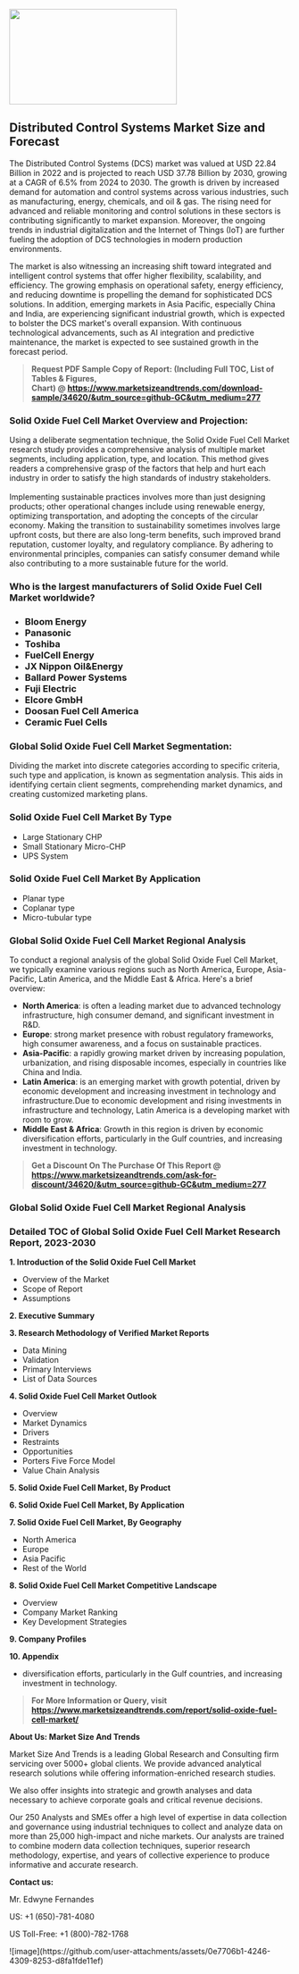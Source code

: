 <p><img class="alignnone size-medium wp-image-20088" src="https://ffe5etoiles.com/wp-content/uploads/2024/12/MST1-300x171.png" alt="" width="300" height="171" /></p><h2>Distributed Control Systems Market Size and Forecast</h2><p>The Distributed Control Systems (DCS) market was valued at USD 22.84 Billion in 2022 and is projected to reach USD 37.78 Billion by 2030, growing at a CAGR of 6.5% from 2024 to 2030. The growth is driven by increased demand for automation and control systems across various industries, such as manufacturing, energy, chemicals, and oil & gas. The rising need for advanced and reliable monitoring and control solutions in these sectors is contributing significantly to market expansion. Moreover, the ongoing trends in industrial digitalization and the Internet of Things (IoT) are further fueling the adoption of DCS technologies in modern production environments.</p><p>The market is also witnessing an increasing shift toward integrated and intelligent control systems that offer higher flexibility, scalability, and efficiency. The growing emphasis on operational safety, energy efficiency, and reducing downtime is propelling the demand for sophisticated DCS solutions. In addition, emerging markets in Asia Pacific, especially China and India, are experiencing significant industrial growth, which is expected to bolster the DCS market's overall expansion. With continuous technological advancements, such as AI integration and predictive maintenance, the market is expected to see sustained growth in the forecast period.</p></p><blockquote id="" class=""><strong>Request PDF Sample Copy of Report: (Including Full TOC, List of Tables &amp; Figures, Chart)&nbsp;@&nbsp;<strong><a href="https://www.marketsizeandtrends.com/download-sample/34620/&utm_source=github-GC&utm_medium=277" target="_blank">https://www.marketsizeandtrends.com/download-sample/34620/&utm_source=github-GC&utm_medium=277</a></strong></strong></blockquote><h3 id="" class="">Solid Oxide Fuel Cell Market&nbsp;Overview and Projection:</h3><p id="" class="">Using a deliberate segmentation technique, the Solid Oxide Fuel Cell Market research study provides a comprehensive analysis of multiple market segments, including application, type, and location. This method gives readers a comprehensive grasp of the factors that help and hurt each industry in order to satisfy the high standards of industry stakeholders. <br /> <br />Implementing sustainable practices involves more than just designing products; other operational changes include using renewable energy, optimizing transportation, and adopting the concepts of the circular economy. Making the transition to sustainability sometimes involves large upfront costs, but there are also long-term benefits, such improved brand reputation, customer loyalty, and regulatory compliance. By adhering to environmental principles, companies can satisfy consumer demand while also contributing to a more sustainable future for the world.</p><h3 id="" class="">Who is the largest manufacturers of&nbsp;Solid Oxide Fuel Cell Market worldwide?</h3><h3 class=""><p><ul><li>Bloom Energy </li><li> Panasonic </li><li> Toshiba </li><li> FuelCell Energy </li><li> JX Nippon Oil&Energy </li><li> Ballard Power Systems </li><li> Fuji Electric </li><li> Elcore GmbH </li><li> Doosan Fuel Cell America </li><li> Ceramic Fuel Cells</li></ul></p></h3><h3 id="" class="">Global&nbsp;Solid Oxide Fuel Cell Market Segmentation:</h3><p id="" class="">Dividing the market into discrete categories according to specific criteria, such type and application, is known as segmentation analysis. This aids in identifying certain client segments, comprehending market dynamics, and creating customized marketing plans.</p><h3 id="" class="">Solid Oxide Fuel Cell Market&nbsp;By Type</h3><p><p><ul><li>Large Stationary CHP </li><li> Small Stationary Micro-CHP </li><li> UPS System</p></li></ul></p></p><h3 id="" class="">Solid Oxide Fuel Cell Market&nbsp;By Application</h3><p class=""><p><ul><li>Planar type </li><li> Coplanar type </li><li> Micro-tubular type</li></ul></p></p><h3 id="" class="">Global Solid Oxide Fuel Cell Market Regional Analysis</h3><p id="" class="">To conduct a regional analysis of the global Solid Oxide Fuel Cell Market, we typically examine various regions such as North America, Europe, Asia-Pacific, Latin America, and the Middle East &amp; Africa. Here's a brief overview:</p><ul><li><strong>North America</strong>: is often a leading market due to advanced technology infrastructure, high consumer demand, and significant investment in R&amp;D.</li><li><strong>Europe</strong>: strong market presence with robust regulatory frameworks, high consumer awareness, and a focus on sustainable practices.</li><li><strong>Asia-Pacific</strong>: a rapidly growing market driven by increasing population, urbanization, and rising disposable incomes, especially in countries like China and India.</li><li><strong>Latin America</strong>: is an emerging market with growth potential, driven by economic development and increasing investment in technology and infrastructure.Due to economic development and rising investments in infrastructure and technology, Latin America is a developing market with room to grow.</li><li><strong>Middle East &amp; Africa</strong>: Growth in this region is driven by economic diversification efforts, particularly in the Gulf countries, and increasing investment in technology.</li></ul><blockquote id="" class=""><strong>Get a Discount On The Purchase Of This Report @ <strong><a href="https://www.marketsizeandtrends.com/ask-for-discount/34620/&utm_source=github-GC&utm_medium=277" target="_blank">https://www.marketsizeandtrends.com/ask-for-discount/34620/&utm_source=github-GC&utm_medium=277</a></strong></strong></blockquote><h3 id="" class="">Global Solid Oxide Fuel Cell Market Regional Analysis</h3><h3 id="" class="">Detailed TOC of Global Solid Oxide Fuel Cell Market Research Report, 2023-2030</h3><p id="" class=""><strong>1. Introduction of the Solid Oxide Fuel Cell Market</strong></p><ul><li>Overview of the Market</li><li>Scope of Report</li><li>Assumptions</li></ul><p id="" class=""><strong>2. Executive Summary</strong></p><p id="" class=""><strong>3. Research Methodology of Verified Market Reports</strong></p><ul><li>Data Mining</li><li>Validation</li><li>Primary Interviews</li><li>List of Data Sources</li></ul><p id="" class=""><strong>4. Solid Oxide Fuel Cell Market Outlook</strong></p><ul><li>Overview</li><li>Market Dynamics</li><li>Drivers</li><li>Restraints</li><li>Opportunities</li><li>Porters Five Force Model</li><li>Value Chain Analysis</li></ul><p id="" class=""><strong>5. Solid Oxide Fuel Cell Market, By Product</strong></p><p id="" class=""><strong>6. Solid Oxide Fuel Cell Market, By Application</strong></p><p id="" class=""><strong>7. Solid Oxide Fuel Cell Market, By Geography</strong></p><ul><li>North America</li><li>Europe</li><li>Asia Pacific</li><li>Rest of the World</li></ul><p id="" class=""><strong>8. Solid Oxide Fuel Cell Market Competitive Landscape</strong></p><ul><li>Overview</li><li>Company Market Ranking</li><li>Key Development Strategies</li></ul><p id="" class=""><strong>9. Company Profiles</strong></p><p id="" class=""><strong>10. Appendix</strong></p><ul><li>diversification efforts, particularly in the Gulf countries, and increasing investment in technology.</li></ul><blockquote id="" class=""><strong>For More Information or Query, visit <strong><strong><a href="https://www.marketsizeandtrends.com/report/solid-oxide-fuel-cell-market/" target="_blank">https://www.marketsizeandtrends.com/report/solid-oxide-fuel-cell-market/</a></strong></strong></strong></blockquote><p id="" class=""><strong>About Us: Market Size And Trends</strong></p><p id="" class="">Market Size And Trends is a leading Global Research and Consulting firm servicing over 5000+ global clients. We provide advanced analytical research solutions while offering information-enriched research studies.</p><p id="" class="">We also offer insights into strategic and growth analyses and data necessary to achieve corporate goals and critical revenue decisions.</p><p id="" class="">Our 250 Analysts and SMEs offer a high level of expertise in data collection and governance using industrial techniques to collect and analyze data on more than 25,000 high-impact and niche markets. Our analysts are trained to combine modern data collection techniques, superior research methodology, expertise, and years of collective experience to produce informative and accurate research.</p><p id="" class=""><strong>Contact us:</strong></p><p id="" class="">Mr. Edwyne Fernandes</p><p id="" class="">US: +1 (650)-781-4080</p><p id="" class="">US Toll-Free: +1 (800)-782-1768</p>
![image](https://github.com/user-attachments/assets/0e7706b1-4246-4309-8253-d8fa1fde11ef)
